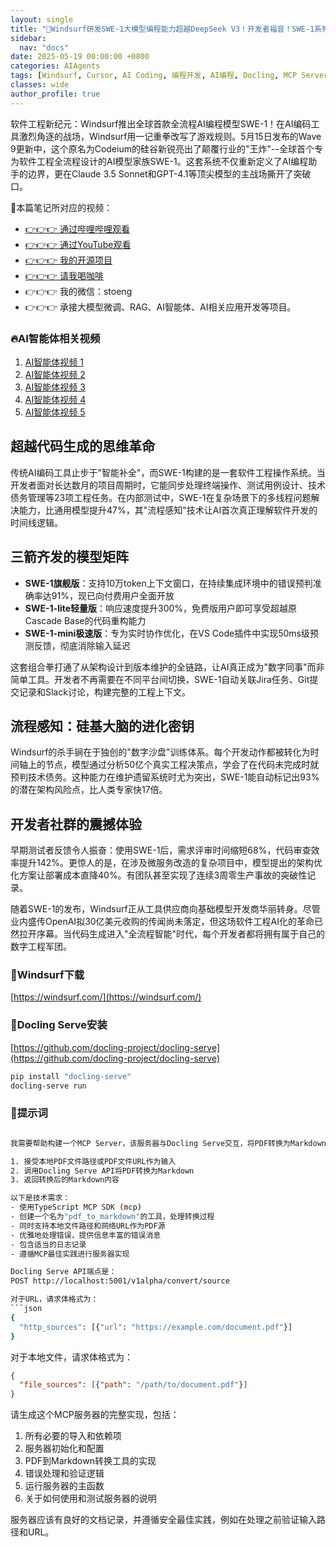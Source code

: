 ```yaml
---
layout: single
title: "🚀Windsurf研发SWE-1大模型编程能力超越DeepSeek V3！开发者福音！SWE-1系列模型独家评测：不限次数免费使用，从项目分析到MCP服务器开发的全流程实战教程，让小白也能轻松开发软件"
sidebar:
  nav: "docs"
date: 2025-05-19 00:00:00 +0800
categories: AIAgents
tags: [Windsurf, Cursor, AI Coding, 编程开发, AI编程, Docling, MCP Server, MCP, PDF]
classes: wide
author_profile: true
---
```


软件工程新纪元：Windsurf推出全球首款全流程AI编程模型SWE-1！在AI编码工具激烈角逐的战场，Windsurf用一记重拳改写了游戏规则。5月15日发布的Wave 9更新中，这个原名为Codeium的硅谷新锐亮出了颠覆行业的"王炸"--全球首个专为软件工程全流程设计的AI模型家族SWE-1。这套系统不仅重新定义了AI编程助手的边界，更在Claude 3.5 Sonnet和GPT-4.1等顶尖模型的主战场撕开了突破口。

🚀本篇笔记所对应的视频：

- [👉👉👉 通过哔哩哔哩观看](https://www.bilibili.com/video/BV1ofEbzgE6r/)
- [👉👉👉 通过YouTube观看](https://youtu.be/-rHM4TbfdGA)
- [👉👉👉 我的开源项目](https://github.com/win4r/AISuperDomain)
- [👉👉👉 请我喝咖啡](https://ko-fi.com/aila)
- 👉👉👉 我的微信：stoeng
- 👉👉👉 承接大模型微调、RAG、AI智能体、AI相关应用开发等项目。

### 🔥AI智能体相关视频

1. [AI智能体视频 1](https://youtu.be/vYm0brFoMwA) 
2. [AI智能体视频 2](https://youtu.be/szTXELuaJos)  
3. [AI智能体视频 3](https://youtu.be/szTXELuaJos)  
4. [AI智能体视频 4](https://youtu.be/RxR3x_Uyq4c)  
5. [AI智能体视频 5](https://youtu.be/IrTEDPnEVvU)  


## 超越代码生成的思维革命

传统AI编码工具止步于"智能补全"，而SWE-1构建的是一套软件工程操作系统。当开发者面对长达数月的项目周期时，它能同步处理终端操作、测试用例设计、技术债务管理等23项工程任务。在内部测试中，SWE-1在复杂场景下的多线程问题解决能力，比通用模型提升47%，其"流程感知"技术让AI首次真正理解软件开发的时间线逻辑。

## 三箭齐发的模型矩阵

- **SWE-1旗舰版**：支持10万token上下文窗口，在持续集成环境中的错误预判准确率达91%，现已向付费用户全面开放
- **SWE-1-lite轻量版**：响应速度提升300%，免费版用户即可享受超越原Cascade Base的代码重构能力
- **SWE-1-mini极速版**：专为实时协作优化，在VS Code插件中实现50ms级预测反馈，彻底消除输入延迟

这套组合拳打通了从架构设计到版本维护的全链路，让AI真正成为"数字同事"而非简单工具。开发者不再需要在不同平台间切换，SWE-1自动关联Jira任务、Git提交记录和Slack讨论，构建完整的工程上下文。

## 流程感知：硅基大脑的进化密钥

Windsurf的杀手锏在于独创的"数字沙盘"训练体系。每个开发动作都被转化为时间轴上的节点，模型通过分析50亿个真实工程决策点，学会了在代码未完成时就预判技术债务。这种能力在维护遗留系统时尤为突出，SWE-1能自动标记出93%的潜在架构风险点，比人类专家快17倍。

## 开发者社群的震撼体验

早期测试者反馈令人振奋：使用SWE-1后，需求评审时间缩短68%，代码审查效率提升142%。更惊人的是，在涉及微服务改造的复杂项目中，模型提出的架构优化方案让部署成本直降40%。有团队甚至实现了连续3周零生产事故的突破性记录。

随着SWE-1的发布，Windsurf正从工具供应商向基础模型开发商华丽转身。尽管业内盛传OpenAI拟30亿美元收购的传闻尚未落定，但这场软件工程AI化的革命已然拉开序幕。当代码生成进入"全流程智能"时代，每个开发者都将拥有属于自己的数字工程军团。

### 🚀Windsurf下载

[https://windsurf.com/](https://windsurf.com/)

### 🚀**Docling Serve安装**

[https://github.com/docling-project/docling-serve](https://github.com/docling-project/docling-serve)

```bash
pip install "docling-serve"
docling-serve run
```

### 🚀提示词

```bash

我需要帮助构建一个MCP Server，该服务器与Docling Serve交互，将PDF转换为Markdown格式。该服务器应该：

1. 接受本地PDF文件路径或PDF文件URL作为输入
2. 调用Docling Serve API将PDF转换为Markdown
3. 返回转换后的Markdown内容

以下是技术需求：
- 使用TypeScript MCP SDK (mcp)
- 创建一个名为"pdf_to_markdown"的工具，处理转换过程
- 同时支持本地文件路径和网络URL作为PDF源
- 优雅地处理错误，提供信息丰富的错误消息
- 包含适当的日志记录
- 遵循MCP最佳实践进行服务器实现

Docling Serve API端点是：
POST http://localhost:5001/v1alpha/convert/source

对于URL，请求体格式为：
```json
{
  "http_sources": [{"url": "https://example.com/document.pdf"}]
}
```
对于本地文件，请求体格式为：
```json
{
  "file_sources": [{"path": "/path/to/document.pdf"}]
}
```

请生成这个MCP服务器的完整实现，包括：
1. 所有必要的导入和依赖项
2. 服务器初始化和配置
3. PDF到Markdown转换工具的实现
4. 错误处理和验证逻辑
5. 运行服务器的主函数
6. 关于如何使用和测试服务器的说明

服务器应该有良好的文档记录，并遵循安全最佳实践，例如在处理之前验证输入路径和URL。

```